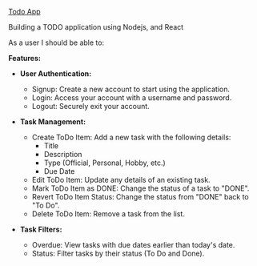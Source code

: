 <a href = "todoapp-aa579.web.app">Todo App</a>

Building a TODO application using Nodejs, and React

As a user I should be able to:

**Features:**

- **User Authentication:**
  - Signup: Create a new account to start using the application.
  - Login: Access your account with a username and password.
  - Logout: Securely exit your account.

- **Task Management:**
  - Create ToDo Item: Add a new task with the following details:
    - Title
    - Description
    - Type (Official, Personal, Hobby, etc.)
    - Due Date
  - Edit ToDo Item: Update any details of an existing task.
  - Mark ToDo Item as DONE: Change the status of a task to "DONE".
  - Revert ToDo Item Status: Change the status from "DONE" back to "To Do".
  - Delete ToDo Item: Remove a task from the list.

- **Task Filters:**
  - Overdue: View tasks with due dates earlier than today's date.
  - Status: Filter tasks by their status (To Do and Done).
